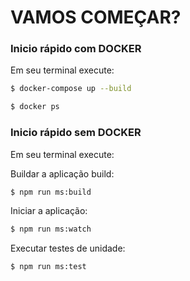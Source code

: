 #  VAMOS COMEÇAR? #



### Inicio rápido com DOCKER

Em seu terminal execute:

```sh
$ docker-compose up --build
```

```sh
$ docker ps
```


### Inicio rápido sem DOCKER

Em seu terminal execute:

Buildar a aplicação build:

```sh
$ npm run ms:build
```

Iniciar a aplicação:

```sh
$ npm run ms:watch
```

Executar testes de unidade:

```sh
$ npm run ms:test
```